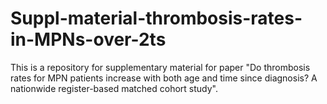 # Suppl-material-thrombosis-rates-in-MPNs-over-2ts
This is a repository for supplementary material for paper "Do thrombosis rates for MPN patients increase with both age and time since diagnosis? A nationwide register-based matched cohort study".
